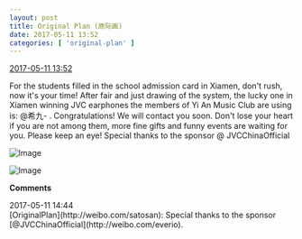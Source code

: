 ```yaml
---
layout: post
title: Original Plan (原际画)
date: 2017-05-11 13:52
categories: [ 'original-plan' ]
---
```


<div class="weibo-info">
  <a href="http://weibo.com/5626539553/F2BJF0Gbu">2017-05-11 13:52</a>
</div>

For the students filled in the school admission card in Xiamen, don't rush, now it's your time! After fair and just drawing of the system, the lucky one in Xiamen winning JVC earphones the members of Yi An Music Club are using is: @希九- . Congratulations! We will contact you soon. Don't lose your heart if you are not among them, more fine gifts and funny events are waiting for you. Please keep an eye! Special thanks to the sponsor @ JVCChinaOfficial

<!-- more -->

![Image](http://wx4.sinaimg.cn/mw690/0068MnXXgy1ffhdji4pphj30m80m8jti.jpg)

![Image](http://wx3.sinaimg.cn/mw690/0068MnXXgy1ffhdk1gstbj31w02ionpd.jpg)

**Comments**

<div class="weibo-info">2017-05-11 14:44</div>
[OriginalPlan](http://weibo.com/satosan): Special thanks to the sponsor [@JVCChinaOfficial](http://weibo.com/everio).
